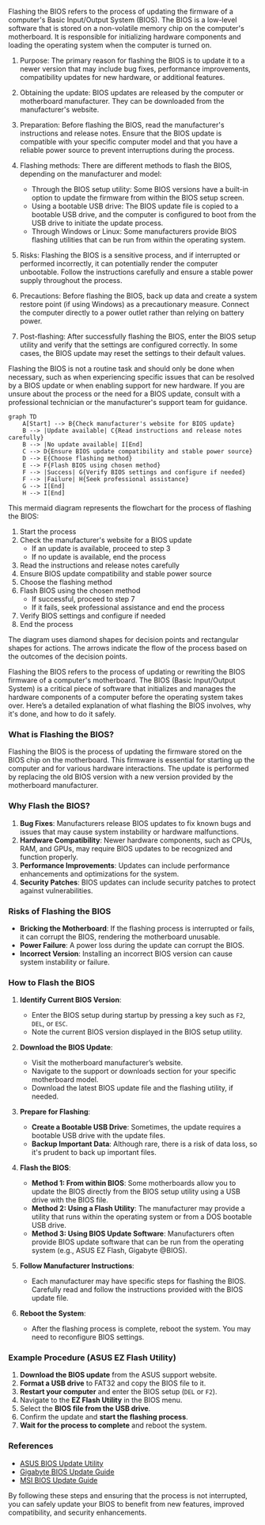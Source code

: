 Flashing the BIOS refers to the process of updating the firmware of a computer's Basic Input/Output System (BIOS). The BIOS is a low-level software that is stored on a non-volatile memory chip on the computer's motherboard. It is responsible for initializing hardware components and loading the operating system when the computer is turned on.

1. Purpose: The primary reason for flashing the BIOS is to update it to a newer version that may include bug fixes, performance improvements, compatibility updates for new hardware, or additional features.

2. Obtaining the update: BIOS updates are released by the computer or motherboard manufacturer. They can be downloaded from the manufacturer's website.

3. Preparation: Before flashing the BIOS, read the manufacturer's instructions and release notes. Ensure that the BIOS update is compatible with your specific computer model and that you have a reliable power source to prevent interruptions during the process.

4. Flashing methods: There are different methods to flash the BIOS, depending on the manufacturer and model:
   - Through the BIOS setup utility: Some BIOS versions have a built-in option to update the firmware from within the BIOS setup screen.
   - Using a bootable USB drive: The BIOS update file is copied to a bootable USB drive, and the computer is configured to boot from the USB drive to initiate the update process.
   - Through Windows or Linux: Some manufacturers provide BIOS flashing utilities that can be run from within the operating system.

5. Risks: Flashing the BIOS is a sensitive process, and if interrupted or performed incorrectly, it can potentially render the computer unbootable. Follow the instructions carefully and ensure a stable power supply throughout the process.

6. Precautions: Before flashing the BIOS, back up data and create a system restore point (if using Windows) as a precautionary measure. Connect the computer directly to a power outlet rather than relying on battery power.

7. Post-flashing: After successfully flashing the BIOS, enter the BIOS setup utility and verify that the settings are configured correctly. In some cases, the BIOS update may reset the settings to their default values.

Flashing the BIOS is not a routine task and should only be done when necessary, such as when experiencing specific issues that can be resolved by a BIOS update or when enabling support for new hardware. If you are unsure about the process or the need for a BIOS update, consult with a professional technician or the manufacturer's support team for guidance.

```mermaid
graph TD
    A[Start] --> B{Check manufacturer's website for BIOS update}
    B --> |Update available| C{Read instructions and release notes carefully}
    B --> |No update available| I[End]
    C --> D{Ensure BIOS update compatibility and stable power source}
    D --> E{Choose flashing method}
    E --> F{Flash BIOS using chosen method}
    F --> |Success| G{Verify BIOS settings and configure if needed}
    F --> |Failure| H{Seek professional assistance}
    G --> I[End]
    H --> I[End]
```

This mermaid diagram represents the flowchart for the process of flashing the BIOS:

1. Start the process
2. Check the manufacturer's website for a BIOS update
   - If an update is available, proceed to step 3
   - If no update is available, end the process
3. Read the instructions and release notes carefully
4. Ensure BIOS update compatibility and stable power source
5. Choose the flashing method
6. Flash BIOS using the chosen method
   - If successful, proceed to step 7
   - If it fails, seek professional assistance and end the process
7. Verify BIOS settings and configure if needed
8. End the process

The diagram uses diamond shapes for decision points and rectangular shapes for actions. The arrows indicate the flow of the process based on the outcomes of the decision points.

Flashing the BIOS refers to the process of updating or rewriting the BIOS firmware of a computer's motherboard. The BIOS (Basic Input/Output System) is a critical piece of software that initializes and manages the hardware components of a computer before the operating system takes over. Here’s a detailed explanation of what flashing the BIOS involves, why it's done, and how to do it safely.

### What is Flashing the BIOS?

Flashing the BIOS is the process of updating the firmware stored on the BIOS chip on the motherboard. This firmware is essential for starting up the computer and for various hardware interactions. The update is  performed by replacing the old BIOS version with a new version provided by the motherboard manufacturer.

### Why Flash the BIOS?

1. **Bug Fixes**: Manufacturers release BIOS updates to fix known bugs and issues that may cause system instability or hardware malfunctions.
2. **Hardware Compatibility**: Newer hardware components, such as CPUs, RAM, and GPUs, may require BIOS updates to be recognized and function properly.
3. **Performance Improvements**: Updates can include performance enhancements and optimizations for the system.
4. **Security Patches**: BIOS updates can include security patches to protect against vulnerabilities.

### Risks of Flashing the BIOS

- **Bricking the Motherboard**: If the flashing process is interrupted or fails, it can corrupt the BIOS, rendering the motherboard unusable.
- **Power Failure**: A power loss during the update can corrupt the BIOS.
- **Incorrect Version**: Installing an incorrect BIOS version can cause system instability or failure.

### How to Flash the BIOS

1. **Identify Current BIOS Version**:
   - Enter the BIOS setup during startup by pressing a key such as `F2`, `DEL`, or `ESC`.
   - Note the current BIOS version displayed in the BIOS setup utility.

2. **Download the BIOS Update**:
   - Visit the motherboard manufacturer’s website.
   - Navigate to the support or downloads section for your specific motherboard model.
   - Download the latest BIOS update file and the flashing utility, if needed.

3. **Prepare for Flashing**:
   - **Create a Bootable USB Drive**: Sometimes, the update requires a bootable USB drive with the update files.
   - **Backup Important Data**: Although rare, there is a risk of data loss, so it's prudent to back up important files.

4. **Flash the BIOS**:
   - **Method 1: From within BIOS**: Some motherboards allow you to update the BIOS directly from the BIOS setup utility using a USB drive with the BIOS file.
   - **Method 2: Using a Flash Utility**: The manufacturer may provide a utility that runs within the operating system or from a DOS bootable USB drive.
   - **Method 3: Using BIOS Update Software**: Manufacturers often provide BIOS update software that can be run from the operating system (e.g., ASUS EZ Flash, Gigabyte @BIOS).

5. **Follow Manufacturer Instructions**:
   - Each manufacturer may have specific steps for flashing the BIOS. Carefully read and follow the instructions provided with the BIOS update file.

6. **Reboot the System**:
   - After the flashing process is complete, reboot the system. You may need to reconfigure BIOS settings.

### Example Procedure (ASUS EZ Flash Utility)

1. **Download the BIOS update** from the ASUS support website.
2. **Format a USB drive** to FAT32 and copy the BIOS file to it.
3. **Restart your computer** and enter the BIOS setup (`DEL` or `F2`).
4. Navigate to the **EZ Flash Utility** in the BIOS menu.
5. Select the **BIOS file from the USB drive**.
6. Confirm the update and **start the flashing process**.
7. **Wait for the process to complete** and reboot the system.

### References

- [ASUS BIOS Update Utility](https://www.asus.com/support/FAQ/1008859)
- [Gigabyte BIOS Update Guide](https://www.gigabyte.com/Support/FAQ/300)
- [MSI BIOS Update Guide](https://www.msi.com/page/bios-update)

By following these steps and ensuring that the process is not interrupted, you can safely update your BIOS to benefit from new features, improved compatibility, and security enhancements.
